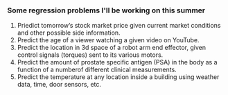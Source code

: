 ### Some regression problems I'll be working on this summer

1. Priedict tomorrow’s stock market price given current market conditions and other possible side information.
2. Predict the age of a viewer watching a given video on YouTube.
3. Predict the location in 3d space of a robot arm end effector, given control signals (torques) sent to its various motors.
4. Predict the amount of prostate specific antigen (PSA) in the body as a function of a numberof different clinical measurements.
5. Predict the temperature at any location inside a building using weather data, time, door sensors, etc.
